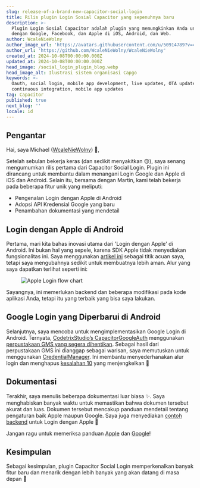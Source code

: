 ```yaml
---
slug: release-of-a-brand-new-capacitor-social-login
title: Rilis plugin Login Sosial Capacitor yang sepenuhnya baru
description: >-
  Plugin Login Sosial Capacitor adalah plugin yang memungkinkan Anda untuk masuk
  dengan Google, Facebook, dan Apple di iOS, Android, dan Web.
author: WcaleNieWolny
author_image_url: 'https://avatars.githubusercontent.com/u/50914789?v=4'
author_url: 'https://github.com/WcaleNieWolny/WcaleNieWolny'
created_at: 2024-10-08T00:00:00.000Z
updated_at: 2024-10-08T00:00:00.000Z
head_image: /social_login_plugin_blog.webp
head_image_alt: Ilustrasi sistem organisasi Capgo
keywords: >-
  Oauth, social login, mobile app development, live updates, OTA updates,
  continuous integration, mobile app updates
tag: Capacitor
published: true
next_blog: ''
locale: id
---
```

## Pengantar

Hai, saya Michael ([WcaleNieWolny](https://github.com/WcaleNieWolny)) 👋,

Setelah sebulan bekerja keras (dan sedikit menyakitkan 🙃), saya senang mengumumkan rilis pertama dari Capacitor Social Login. Plugin ini dirancang untuk membantu dalam menangani Login Google dan Apple di iOS dan Android. Selain itu, bersama dengan Martin, kami telah bekerja pada beberapa fitur unik yang meliputi:

 - Pengenalan Login dengan Apple di Android 
 - Adopsi API Kredensial Google yang baru
 - Penambahan dokumentasi yang mendetail

## Login dengan Apple di Android

Pertama, mari kita bahas inovasi utama dari 'Login dengan Apple' di Android. Ini bukan hal yang sepele, karena SDK Apple tidak menyediakan fungsionalitas ini. Saya menggunakan [artikel ini](https://johncodeos.com/how-to-add-sign-in-with-apple-button-to-your-android-app-using-kotlin/) sebagai titik acuan saya, tetapi saya mengubahnya sedikit untuk membuatnya lebih aman. Alur yang saya dapatkan terlihat seperti ini:

<figure><img style="margin-left: auto;margin-right: auto;max-height: 600px !important;" src="/apple-login-flow-chart.svg" alt="Apple Login flow chart" /><figcaption></figcaption></figure> 

Sayangnya, ini memerlukan backend dan beberapa modifikasi pada kode aplikasi Anda, tetapi itu yang terbaik yang bisa saya lakukan.

## Google Login yang Diperbarui di Android

Selanjutnya, saya mencoba untuk mengimplementasikan Google Login di Android. Ternyata, [CodetrixStudio’s CapacitorGoogleAuth](https://github.com/CodetrixStudio/CapacitorGoogleAuth) menggunakan [perpustakaan GMS yang segera dihentikan](https://developer.android.com/identity/sign-in/legacy-gsi-migration#authorization). Sebagai hasil dari perpustakaan GMS ini dianggap sebagai warisan, saya memutuskan untuk menggunakan [CredentialManager](https://developer.android.com/identity/sign-in/credential-manager-siwg). Ini membantu menyederhanakan alur login dan menghapus [kesalahan 10](https://github.com/CodetrixStudio/CapacitorGoogleAuth/issues/332) yang menjengkelkan 🎉

## Dokumentasi

Terakhir, saya menulis beberapa dokumentasi luar biasa ✨. Saya menghabiskan banyak waktu untuk memastikan bahwa dokumen tersebut akurat dan luas.
Dokumen tersebut mencakup panduan mendetail tentang pengaturan baik Apple maupun Google. Saya juga menyediakan [contoh backend](https://github.com/WcaleNieWolny/capgo-social-login-backend-demo) untuk Login dengan Apple 🍎

Jangan ragu untuk memeriksa panduan [Apple](https://github.com/Cap-go/capacitor-social-login/blob/main/docs/setup_apple.md) dan [Google](https://github.com/Cap-go/capacitor-social-login/blob/main/docs/setup_google.md)!

## Kesimpulan

Sebagai kesimpulan, plugin Capacitor Social Login memperkenalkan banyak fitur baru dan menarik dengan lebih banyak yang akan datang di masa depan 🚀
